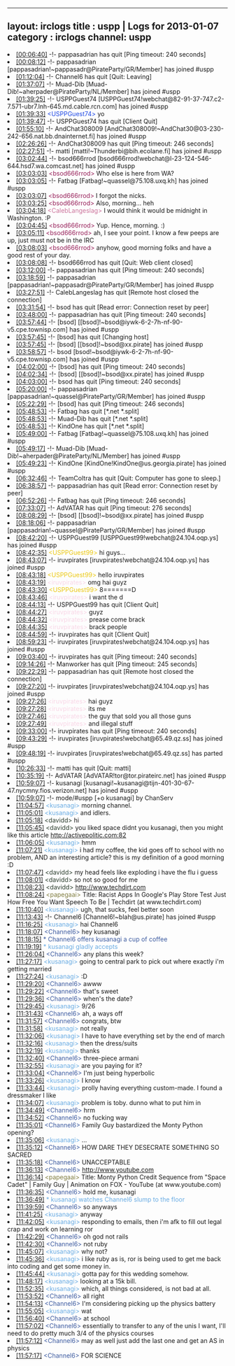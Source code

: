 
---
layout: irclogs
title : uspp | Logs for 2013-01-07
category : irclogs
channel: uspp
---
<li class="logitem"><a href="#00:06:40" name="00:06:40" class="time">[00:06:40]</a> -!- <span class="quit">pappasadrian</span> has quit [Ping timeout: 240 seconds] </li>
<li class="logitem"><a href="#00:08:12" name="00:08:12" class="time">[00:08:12]</a> -!- <span class="join">pappasadrian</span> [pappasadrian!~pappasadr@PirateParty/GR/Member] has joined #uspp </li>
<li class="logitem"><a href="#01:12:04" name="01:12:04" class="time">[01:12:04]</a> -!- <span class="quit">Channel6</span> has quit [Quit: Leaving] </li>
<li class="logitem"><a href="#01:37:07" name="01:37:07" class="time">[01:37:07]</a> -!- <span class="join">Muad-Dib</span> [Muad-Dib!~aherpader@PirateParty/NL/Member] has joined #uspp </li>
<li class="logitem"><a href="#01:39:25" name="01:39:25" class="time">[01:39:25]</a> -!- <span class="join">USPPGuest74</span> [USPPGuest74!webchat@82-91-37-747.c2-7.571-ubr7.lnh-645.md.cable.rcn.com] has joined #uspp </li>
<li class="logitem"><a href="#01:39:33" name="01:39:33" class="time">[01:39:33]</a> <span class="person" style="color:#204ae5">&lt;USPPGuest74&gt;</span> yo </li>
<li class="logitem"><a href="#01:39:47" name="01:39:47" class="time">[01:39:47]</a> -!- <span class="quit">USPPGuest74</span> has quit [Client Quit] </li>
<li class="logitem"><a href="#01:55:10" name="01:55:10" class="time">[01:55:10]</a> -!- <span class="join">AndChat308009</span> [AndChat308009!~AndChat30@03-230-242-656.nat.bb.dnainternet.fi] has joined #uspp </li>
<li class="logitem"><a href="#02:26:26" name="02:26:26" class="time">[02:26:26]</a> -!- <span class="quit">AndChat308009</span> has quit [Ping timeout: 246 seconds] </li>
<li class="logitem"><a href="#02:27:51" name="02:27:51" class="time">[02:27:51]</a> -!- <span class="join">matti</span> [matti!~Thunderbi@bih.ecolane.fi] has joined #uspp </li>
<li class="logitem"><a href="#03:02:44" name="03:02:44" class="time">[03:02:44]</a> -!- <span class="join">bsod666rrod</span> [bsod666rrod!webchat@l-23-124-546-644.hsd7.wa.comcast.net] has joined #uspp </li>
<li class="logitem"><a href="#03:03:03" name="03:03:03" class="time">[03:03:03]</a> <span class="person" style="color:#98225b">&lt;bsod666rrod&gt;</span> Who else is here from WA? </li>
<li class="logitem"><a href="#03:03:05" name="03:03:05" class="time">[03:03:05]</a> -!- <span class="join">Fatbag</span> [Fatbag!~quassel@75.108.uxq.kh] has joined #uspp </li>
<li class="logitem"><a href="#03:03:07" name="03:03:07" class="time">[03:03:07]</a> <span class="person" style="color:#98225b">&lt;bsod666rrod&gt;</span> I forgot the nicks. </li>
<li class="logitem"><a href="#03:03:25" name="03:03:25" class="time">[03:03:25]</a> <span class="person" style="color:#98225b">&lt;bsod666rrod&gt;</span> Also, morning... heh </li>
<li class="logitem"><a href="#03:04:18" name="03:04:18" class="time">[03:04:18]</a> <span class="person" style="color:#cc749c">&lt;CalebLangeslag&gt;</span> I would think it would be midnight in Washington. :P </li>
<li class="logitem"><a href="#03:04:45" name="03:04:45" class="time">[03:04:45]</a> <span class="person" style="color:#98225b">&lt;bsod666rrod&gt;</span> Yup. Hence, morning. :) </li>
<li class="logitem"><a href="#03:05:11" name="03:05:11" class="time">[03:05:11]</a> <span class="person" style="color:#98225b">&lt;bsod666rrod&gt;</span> ah, I see your point. I know a few peeps are up, just must not be in the IRC </li>
<li class="logitem"><a href="#03:08:03" name="03:08:03" class="time">[03:08:03]</a> <span class="person" style="color:#98225b">&lt;bsod666rrod&gt;</span> anyhow, good morning folks and have a good rest of your day. </li>
<li class="logitem"><a href="#03:08:08" name="03:08:08" class="time">[03:08:08]</a> -!- <span class="quit">bsod666rrod</span> has quit [Quit: Web client closed] </li>
<li class="logitem"><a href="#03:12:00" name="03:12:00" class="time">[03:12:00]</a> -!- <span class="quit">pappasadrian</span> has quit [Ping timeout: 240 seconds] </li>
<li class="logitem"><a href="#03:18:59" name="03:18:59" class="time">[03:18:59]</a> -!- <span class="join">pappasadrian</span> [pappasadrian!~pappasadr@PirateParty/GR/Member] has joined #uspp </li>
<li class="logitem"><a href="#03:27:51" name="03:27:51" class="time">[03:27:51]</a> -!- <span class="quit">CalebLangeslag</span> has quit [Remote host closed the connection] </li>
<li class="logitem"><a href="#03:31:54" name="03:31:54" class="time">[03:31:54]</a> -!- <span class="quit">bsod</span> has quit [Read error: Connection reset by peer] </li>
<li class="logitem"><a href="#03:48:00" name="03:48:00" class="time">[03:48:00]</a> -!- <span class="quit">pappasadrian</span> has quit [Ping timeout: 240 seconds] </li>
<li class="logitem"><a href="#03:57:44" name="03:57:44" class="time">[03:57:44]</a> -!- <span class="join">[bsod]</span> [[bsod]!~bsod@iywk-6-2-7h-nf-90-v5.cpe.townisp.com] has joined #uspp </li>
<li class="logitem"><a href="#03:57:45" name="03:57:45" class="time">[03:57:45]</a> -!- <span class="quit">[bsod]</span> has quit [Changing host] </li>
<li class="logitem"><a href="#03:57:45" name="03:57:45" class="time">[03:57:45]</a> -!- <span class="join">[bsod]</span> [[bsod]!~bsod@xx.pirate] has joined #uspp </li>
<li class="logitem"><a href="#03:58:57" name="03:58:57" class="time">[03:58:57]</a> -!- <span class="join">bsod</span> [bsod!~bsod@iywk-6-2-7h-nf-90-v5.cpe.townisp.com] has joined #uspp </li>
<li class="logitem"><a href="#04:02:00" name="04:02:00" class="time">[04:02:00]</a> -!- <span class="quit">[bsod]</span> has quit [Ping timeout: 240 seconds] </li>
<li class="logitem"><a href="#04:02:34" name="04:02:34" class="time">[04:02:34]</a> -!- <span class="join">[bsod]</span> [[bsod]!~bsod@xx.pirate] has joined #uspp </li>
<li class="logitem"><a href="#04:03:00" name="04:03:00" class="time">[04:03:00]</a> -!- <span class="quit">bsod</span> has quit [Ping timeout: 240 seconds] </li>
<li class="logitem"><a href="#05:20:00" name="05:20:00" class="time">[05:20:00]</a> -!- <span class="join">pappasadrian</span> [pappasadrian!~quassel@PirateParty/GR/Member] has joined #uspp </li>
<li class="logitem"><a href="#05:22:29" name="05:22:29" class="time">[05:22:29]</a> -!- <span class="quit">[bsod]</span> has quit [Ping timeout: 246 seconds] </li>
<li class="logitem"><a href="#05:48:53" name="05:48:53" class="time">[05:48:53]</a> -!- <span class="quit">Fatbag</span> has quit [*.net *.split] </li>
<li class="logitem"><a href="#05:48:53" name="05:48:53" class="time">[05:48:53]</a> -!- <span class="quit">Muad-Dib</span> has quit [*.net *.split] </li>
<li class="logitem"><a href="#05:48:53" name="05:48:53" class="time">[05:48:53]</a> -!- <span class="quit">KindOne</span> has quit [*.net *.split] </li>
<li class="logitem"><a href="#05:49:00" name="05:49:00" class="time">[05:49:00]</a> -!- <span class="join">Fatbag</span> [Fatbag!~quassel@75.108.uxq.kh] has joined #uspp </li>
<li class="logitem"><a href="#05:49:17" name="05:49:17" class="time">[05:49:17]</a> -!- <span class="join">Muad-Dib</span> [Muad-Dib!~aherpader@PirateParty/NL/Member] has joined #uspp </li>
<li class="logitem"><a href="#05:49:23" name="05:49:23" class="time">[05:49:23]</a> -!- <span class="join">KindOne</span> [KindOne!KindOne@us.georgia.pirate] has joined #uspp </li>
<li class="logitem"><a href="#06:32:46" name="06:32:46" class="time">[06:32:46]</a> -!- <span class="quit">TeamColtra</span> has quit [Quit: Computer has gone to sleep.] </li>
<li class="logitem"><a href="#06:38:57" name="06:38:57" class="time">[06:38:57]</a> -!- <span class="quit">pappasadrian</span> has quit [Read error: Connection reset by peer] </li>
<li class="logitem"><a href="#06:52:26" name="06:52:26" class="time">[06:52:26]</a> -!- <span class="quit">Fatbag</span> has quit [Ping timeout: 246 seconds] </li>
<li class="logitem"><a href="#07:33:07" name="07:33:07" class="time">[07:33:07]</a> -!- <span class="quit">AdVATAR</span> has quit [Ping timeout: 276 seconds] </li>
<li class="logitem"><a href="#08:08:29" name="08:08:29" class="time">[08:08:29]</a> -!- <span class="join">[bsod]</span> [[bsod]!~bsod@xx.pirate] has joined #uspp </li>
<li class="logitem"><a href="#08:18:06" name="08:18:06" class="time">[08:18:06]</a> -!- <span class="join">pappasadrian</span> [pappasadrian!~quassel@PirateParty/GR/Member] has joined #uspp </li>
<li class="logitem"><a href="#08:42:20" name="08:42:20" class="time">[08:42:20]</a> -!- <span class="join">USPPGuest99</span> [USPPGuest99!webchat@24.104.oqp.ys] has joined #uspp </li>
<li class="logitem"><a href="#08:42:35" name="08:42:35" class="time">[08:42:35]</a> <span class="person" style="color:#ebc811">&lt;USPPGuest99&gt;</span> hi guys... </li>
<li class="logitem"><a href="#08:43:07" name="08:43:07" class="time">[08:43:07]</a> -!- <span class="join">iruvpirates</span> [iruvpirates!webchat@24.104.oqp.ys] has joined #uspp </li>
<li class="logitem"><a href="#08:43:18" name="08:43:18" class="time">[08:43:18]</a> <span class="person" style="color:#ebc811">&lt;USPPGuest99&gt;</span> hello iruvpirates </li>
<li class="logitem"><a href="#08:43:19" name="08:43:19" class="time">[08:43:19]</a> <span class="person" style="color:#f9d6e6">&lt;iruvpirates&gt;</span> omg hai guyz </li>
<li class="logitem"><a href="#08:43:30" name="08:43:30" class="time">[08:43:30]</a> <span class="person" style="color:#ebc811">&lt;USPPGuest99&gt;</span> 8=======D </li>
<li class="logitem"><a href="#08:43:46" name="08:43:46" class="time">[08:43:46]</a> <span class="person" style="color:#f9d6e6">&lt;iruvpirates&gt;</span> i want the d </li>
<li class="logitem"><a href="#08:44:13" name="08:44:13" class="time">[08:44:13]</a> -!- <span class="quit">USPPGuest99</span> has quit [Client Quit] </li>
<li class="logitem"><a href="#08:44:27" name="08:44:27" class="time">[08:44:27]</a> <span class="person" style="color:#f9d6e6">&lt;iruvpirates&gt;</span> guyz </li>
<li class="logitem"><a href="#08:44:32" name="08:44:32" class="time">[08:44:32]</a> <span class="person" style="color:#f9d6e6">&lt;iruvpirates&gt;</span> prease come brack </li>
<li class="logitem"><a href="#08:44:35" name="08:44:35" class="time">[08:44:35]</a> <span class="person" style="color:#f9d6e6">&lt;iruvpirates&gt;</span> brack people </li>
<li class="logitem"><a href="#08:44:59" name="08:44:59" class="time">[08:44:59]</a> -!- <span class="quit">iruvpirates</span> has quit [Client Quit] </li>
<li class="logitem"><a href="#08:59:23" name="08:59:23" class="time">[08:59:23]</a> -!- <span class="join">iruvpirates</span> [iruvpirates!webchat@24.104.oqp.ys] has joined #uspp </li>
<li class="logitem"><a href="#09:03:40" name="09:03:40" class="time">[09:03:40]</a> -!- <span class="quit">iruvpirates</span> has quit [Ping timeout: 240 seconds] </li>
<li class="logitem"><a href="#09:14:26" name="09:14:26" class="time">[09:14:26]</a> -!- <span class="quit">Manworker</span> has quit [Ping timeout: 245 seconds] </li>
<li class="logitem"><a href="#09:22:29" name="09:22:29" class="time">[09:22:29]</a> -!- <span class="quit">pappasadrian</span> has quit [Remote host closed the connection] </li>
<li class="logitem"><a href="#09:27:20" name="09:27:20" class="time">[09:27:20]</a> -!- <span class="join">iruvpirates</span> [iruvpirates!webchat@24.104.oqp.ys] has joined #uspp </li>
<li class="logitem"><a href="#09:27:26" name="09:27:26" class="time">[09:27:26]</a> <span class="person" style="color:#f9d6e6">&lt;iruvpirates&gt;</span> hai guyz </li>
<li class="logitem"><a href="#09:27:28" name="09:27:28" class="time">[09:27:28]</a> <span class="person" style="color:#f9d6e6">&lt;iruvpirates&gt;</span> its me </li>
<li class="logitem"><a href="#09:27:46" name="09:27:46" class="time">[09:27:46]</a> <span class="person" style="color:#f9d6e6">&lt;iruvpirates&gt;</span> the guy that sold you all those guns </li>
<li class="logitem"><a href="#09:27:49" name="09:27:49" class="time">[09:27:49]</a> <span class="person" style="color:#f9d6e6">&lt;iruvpirates&gt;</span> and illegal stuff </li>
<li class="logitem"><a href="#09:33:00" name="09:33:00" class="time">[09:33:00]</a> -!- <span class="quit">iruvpirates</span> has quit [Ping timeout: 240 seconds] </li>
<li class="logitem"><a href="#09:43:29" name="09:43:29" class="time">[09:43:29]</a> -!- <span class="join">iruvpirates</span> [iruvpirates!webchat@65.49.qz.ss] has joined #uspp </li>
<li class="logitem"><a href="#09:48:19" name="09:48:19" class="time">[09:48:19]</a> -!- <span class="part">iruvpirates</span> [iruvpirates!webchat@65.49.qz.ss] has parted #uspp </li>
<li class="logitem"><a href="#10:26:33" name="10:26:33" class="time">[10:26:33]</a> -!- <span class="quit">matti</span> has quit [Quit: matti] </li>
<li class="logitem"><a href="#10:35:19" name="10:35:19" class="time">[10:35:19]</a> -!- <span class="join">AdVATAR</span> [AdVATAR!tor@tor.pirateirc.net] has joined #uspp </li>
<li class="logitem"><a href="#10:59:07" name="10:59:07" class="time">[10:59:07]</a> -!- <span class="join">kusanagi</span> [kusanagi!~kusanagi@tijn-401-30-67-47.nycmny.fios.verizon.net] has joined #uspp </li>
<li class="logitem"><a href="#10:59:07" name="10:59:07" class="time">[10:59:07]</a> -!- mode/<span class="mode">#uspp</span> [+o kusanagi] by ChanServ </li>
<li class="logitem"><a href="#11:04:57" name="11:04:57" class="time">[11:04:57]</a> <span class="person" style="color:#6aace3">&lt;kusanagi&gt;</span> morning channel. </li>
<li class="logitem"><a href="#11:05:01" name="11:05:01" class="time">[11:05:01]</a> <span class="person" style="color:#6aace3">&lt;kusanagi&gt;</span> and idlers. </li>
<li class="logitem"><a href="#11:05:18" name="11:05:18" class="time">[11:05:18]</a> <span class="person" style="color:#2d3f2f">&lt;davidd&gt;</span> hi </li>
<li class="logitem"><a href="#11:05:45" name="11:05:45" class="time">[11:05:45]</a> <span class="person" style="color:#2d3f2f">&lt;davidd&gt;</span> you liked space didnt you kusanagi, then you might like this article <a href="http://activepolitic.com:82/external/1646.html" target="_blank">http://activepolitic.com:82</a> </li>
<li class="logitem"><a href="#11:06:05" name="11:06:05" class="time">[11:06:05]</a> <span class="person" style="color:#6aace3">&lt;kusanagi&gt;</span> hmm </li>
<li class="logitem"><a href="#11:07:21" name="11:07:21" class="time">[11:07:21]</a> <span class="person" style="color:#6aace3">&lt;kusanagi&gt;</span> i had my coffee, the kid goes off to school with no problem, AND an interesting article? this is my definition of a good morning :D </li>
<li class="logitem"><a href="#11:07:47" name="11:07:47" class="time">[11:07:47]</a> <span class="person" style="color:#2d3f2f">&lt;davidd&gt;</span> my head feels like exploding i have the flu i guess </li>
<li class="logitem"><a href="#11:08:01" name="11:08:01" class="time">[11:08:01]</a> <span class="person" style="color:#2d3f2f">&lt;davidd&gt;</span> so not so good for me </li>
<li class="logitem"><a href="#11:08:23" name="11:08:23" class="time">[11:08:23]</a> <span class="person" style="color:#2d3f2f">&lt;davidd&gt;</span> <a href="http://www.techdirt.com/articles/20130102/08192521545/racist-apps-googles-play-store-test-just-how-free-you-want-speech-to-be.shtml" target="_blank">http://www.techdirt.com</a> </li>
<li class="logitem"><a href="#11:08:24" name="11:08:24" class="time">[11:08:24]</a> <span class="person" style="color:#817e41">&lt;papegaai&gt;</span> Title: Racist Apps In Google's Play Store Test Just How Free You Want Speech To Be | Techdirt (at www.techdirt.com) </li>
<li class="logitem"><a href="#11:10:40" name="11:10:40" class="time">[11:10:40]</a> <span class="person" style="color:#6aace3">&lt;kusanagi&gt;</span> ugh, that sucks, feel better soon </li>
<li class="logitem"><a href="#11:13:43" name="11:13:43" class="time">[11:13:43]</a> -!- <span class="join">Channel6</span> [Channel6!~blah@us.pirate] has joined #uspp </li>
<li class="logitem"><a href="#11:16:25" name="11:16:25" class="time">[11:16:25]</a> <span class="person" style="color:#6aace3">&lt;kusanagi&gt;</span> hai Channel6  </li>
<li class="logitem"><a href="#11:18:07" name="11:18:07" class="time">[11:18:07]</a> <span class="person" style="color:#3d5ba0">&lt;Channel6&gt;</span> hey kusanagi  </li>
<li class="logitem"><a href="#11:18:15" name="11:18:15" class="time">[11:18:15]</a> <span class="person" style="color:#3d5ba0">* Channel6 offers kusanagi a cup of coffee</span> </li>
<li class="logitem"><a href="#11:19:19" name="11:19:19" class="time">[11:19:19]</a> <span class="person" style="color:#6aace3">* kusanagi gladly accepts</span> </li>
<li class="logitem"><a href="#11:26:04" name="11:26:04" class="time">[11:26:04]</a> <span class="person" style="color:#3d5ba0">&lt;Channel6&gt;</span> any plans this week? </li>
<li class="logitem"><a href="#11:27:17" name="11:27:17" class="time">[11:27:17]</a> <span class="person" style="color:#6aace3">&lt;kusanagi&gt;</span> going to central park to pick out where exactly i'm getting married </li>
<li class="logitem"><a href="#11:27:24" name="11:27:24" class="time">[11:27:24]</a> <span class="person" style="color:#6aace3">&lt;kusanagi&gt;</span> :D </li>
<li class="logitem"><a href="#11:29:20" name="11:29:20" class="time">[11:29:20]</a> <span class="person" style="color:#3d5ba0">&lt;Channel6&gt;</span> awww </li>
<li class="logitem"><a href="#11:29:22" name="11:29:22" class="time">[11:29:22]</a> <span class="person" style="color:#3d5ba0">&lt;Channel6&gt;</span> that's sweet </li>
<li class="logitem"><a href="#11:29:36" name="11:29:36" class="time">[11:29:36]</a> <span class="person" style="color:#3d5ba0">&lt;Channel6&gt;</span> when's the date? </li>
<li class="logitem"><a href="#11:29:45" name="11:29:45" class="time">[11:29:45]</a> <span class="person" style="color:#6aace3">&lt;kusanagi&gt;</span> 9/26 </li>
<li class="logitem"><a href="#11:31:43" name="11:31:43" class="time">[11:31:43]</a> <span class="person" style="color:#3d5ba0">&lt;Channel6&gt;</span> ah, a ways off </li>
<li class="logitem"><a href="#11:31:57" name="11:31:57" class="time">[11:31:57]</a> <span class="person" style="color:#3d5ba0">&lt;Channel6&gt;</span> congrats, btw </li>
<li class="logitem"><a href="#11:31:58" name="11:31:58" class="time">[11:31:58]</a> <span class="person" style="color:#6aace3">&lt;kusanagi&gt;</span> not really </li>
<li class="logitem"><a href="#11:32:06" name="11:32:06" class="time">[11:32:06]</a> <span class="person" style="color:#6aace3">&lt;kusanagi&gt;</span> I have to have everything set by the end of march </li>
<li class="logitem"><a href="#11:32:16" name="11:32:16" class="time">[11:32:16]</a> <span class="person" style="color:#6aace3">&lt;kusanagi&gt;</span> then the dress/suits </li>
<li class="logitem"><a href="#11:32:19" name="11:32:19" class="time">[11:32:19]</a> <span class="person" style="color:#6aace3">&lt;kusanagi&gt;</span> thanks </li>
<li class="logitem"><a href="#11:32:40" name="11:32:40" class="time">[11:32:40]</a> <span class="person" style="color:#3d5ba0">&lt;Channel6&gt;</span> three-piece armani </li>
<li class="logitem"><a href="#11:32:55" name="11:32:55" class="time">[11:32:55]</a> <span class="person" style="color:#6aace3">&lt;kusanagi&gt;</span> are you paying for it? </li>
<li class="logitem"><a href="#11:33:04" name="11:33:04" class="time">[11:33:04]</a> <span class="person" style="color:#3d5ba0">&lt;Channel6&gt;</span> I'm just being hyperbolic </li>
<li class="logitem"><a href="#11:33:26" name="11:33:26" class="time">[11:33:26]</a> <span class="person" style="color:#6aace3">&lt;kusanagi&gt;</span> I know </li>
<li class="logitem"><a href="#11:33:44" name="11:33:44" class="time">[11:33:44]</a> <span class="person" style="color:#6aace3">&lt;kusanagi&gt;</span> prolly having everything custom-made. I found a dressmaker  I like </li>
<li class="logitem"><a href="#11:34:07" name="11:34:07" class="time">[11:34:07]</a> <span class="person" style="color:#6aace3">&lt;kusanagi&gt;</span> problem is toby. dunno what to put him in </li>
<li class="logitem"><a href="#11:34:49" name="11:34:49" class="time">[11:34:49]</a> <span class="person" style="color:#3d5ba0">&lt;Channel6&gt;</span> hrm </li>
<li class="logitem"><a href="#11:34:52" name="11:34:52" class="time">[11:34:52]</a> <span class="person" style="color:#3d5ba0">&lt;Channel6&gt;</span> no fucking way </li>
<li class="logitem"><a href="#11:35:01" name="11:35:01" class="time">[11:35:01]</a> <span class="person" style="color:#3d5ba0">&lt;Channel6&gt;</span> Family Guy bastardized the Monty Python opening? </li>
<li class="logitem"><a href="#11:35:06" name="11:35:06" class="time">[11:35:06]</a> <span class="person" style="color:#6aace3">&lt;kusanagi&gt;</span> ... </li>
<li class="logitem"><a href="#11:35:12" name="11:35:12" class="time">[11:35:12]</a> <span class="person" style="color:#3d5ba0">&lt;Channel6&gt;</span> HOW DARE THEY DESECRATE SOMETHING SO SACRED </li>
<li class="logitem"><a href="#11:35:18" name="11:35:18" class="time">[11:35:18]</a> <span class="person" style="color:#3d5ba0">&lt;Channel6&gt;</span> UNACCEPTABLE </li>
<li class="logitem"><a href="#11:36:13" name="11:36:13" class="time">[11:36:13]</a> <span class="person" style="color:#3d5ba0">&lt;Channel6&gt;</span> <a href="http://www.youtube.com/watch?v=pnABPB2_NaA" target="_blank">http://www.youtube.com</a> </li>
<li class="logitem"><a href="#11:36:14" name="11:36:14" class="time">[11:36:14]</a> <span class="person" style="color:#817e41">&lt;papegaai&gt;</span> Title: Monty Python Credit Sequence from "Space Cadet" | Family Guy | Animation on FOX - YouTube (at www.youtube.com) </li>
<li class="logitem"><a href="#11:36:35" name="11:36:35" class="time">[11:36:35]</a> <span class="person" style="color:#3d5ba0">&lt;Channel6&gt;</span> hold me, kusanagi  </li>
<li class="logitem"><a href="#11:36:49" name="11:36:49" class="time">[11:36:49]</a> <span class="person" style="color:#6aace3">* kusanagi watches Channel6 slump to the floor</span> </li>
<li class="logitem"><a href="#11:39:59" name="11:39:59" class="time">[11:39:59]</a> <span class="person" style="color:#3d5ba0">&lt;Channel6&gt;</span> so anyways </li>
<li class="logitem"><a href="#11:41:25" name="11:41:25" class="time">[11:41:25]</a> <span class="person" style="color:#6aace3">&lt;kusanagi&gt;</span> anyway </li>
<li class="logitem"><a href="#11:42:05" name="11:42:05" class="time">[11:42:05]</a> <span class="person" style="color:#6aace3">&lt;kusanagi&gt;</span> responding to emails, then i'm afk to fill out legal crap and work on learning ror </li>
<li class="logitem"><a href="#11:42:29" name="11:42:29" class="time">[11:42:29]</a> <span class="person" style="color:#3d5ba0">&lt;Channel6&gt;</span> oh god not rails </li>
<li class="logitem"><a href="#11:42:30" name="11:42:30" class="time">[11:42:30]</a> <span class="person" style="color:#3d5ba0">&lt;Channel6&gt;</span> not ruby </li>
<li class="logitem"><a href="#11:45:07" name="11:45:07" class="time">[11:45:07]</a> <span class="person" style="color:#6aace3">&lt;kusanagi&gt;</span> why not? </li>
<li class="logitem"><a href="#11:45:36" name="11:45:36" class="time">[11:45:36]</a> <span class="person" style="color:#6aace3">&lt;kusanagi&gt;</span> i like ruby as is, ror is being used to get me back into coding and get some money in. </li>
<li class="logitem"><a href="#11:45:44" name="11:45:44" class="time">[11:45:44]</a> <span class="person" style="color:#6aace3">&lt;kusanagi&gt;</span> gotta pay for this wedding somehow. </li>
<li class="logitem"><a href="#11:48:17" name="11:48:17" class="time">[11:48:17]</a> <span class="person" style="color:#6aace3">&lt;kusanagi&gt;</span> looking at a 15k bill. </li>
<li class="logitem"><a href="#11:52:35" name="11:52:35" class="time">[11:52:35]</a> <span class="person" style="color:#6aace3">&lt;kusanagi&gt;</span> which, all things considered, is not bad at all. </li>
<li class="logitem"><a href="#11:53:52" name="11:53:52" class="time">[11:53:52]</a> <span class="person" style="color:#3d5ba0">&lt;Channel6&gt;</span> all right </li>
<li class="logitem"><a href="#11:54:13" name="11:54:13" class="time">[11:54:13]</a> <span class="person" style="color:#3d5ba0">&lt;Channel6&gt;</span> I'm considering picking up the physics battery </li>
<li class="logitem"><a href="#11:55:05" name="11:55:05" class="time">[11:55:05]</a> <span class="person" style="color:#6aace3">&lt;kusanagi&gt;</span> wat </li>
<li class="logitem"><a href="#11:56:40" name="11:56:40" class="time">[11:56:40]</a> <span class="person" style="color:#3d5ba0">&lt;Channel6&gt;</span> at school </li>
<li class="logitem"><a href="#11:57:02" name="11:57:02" class="time">[11:57:02]</a> <span class="person" style="color:#3d5ba0">&lt;Channel6&gt;</span> essentially to transfer to any of the unis I want, I'll need to do pretty much 3/4 of the physics courses </li>
<li class="logitem"><a href="#11:57:12" name="11:57:12" class="time">[11:57:12]</a> <span class="person" style="color:#3d5ba0">&lt;Channel6&gt;</span> may as well just add the last one and get an AS in physics </li>
<li class="logitem"><a href="#11:57:17" name="11:57:17" class="time">[11:57:17]</a> <span class="person" style="color:#3d5ba0">&lt;Channel6&gt;</span> FOR SCIENCE </li>



